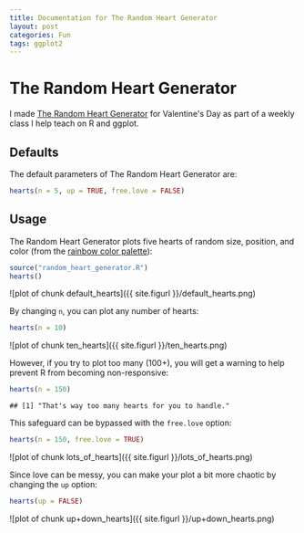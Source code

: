 ```yaml
---
title: Documentation for The Random Heart Generator
layout: post
categories: Fun
tags: ggplot2
---
```


# The Random Heart Generator

I made [The Random Heart Generator][RANDOM_HEART_GENERATOR] for Valentine's Day as part of a weekly class I help teach on R and ggplot.

## Defaults

The default parameters of The Random Heart Generator are:


```r
hearts(n = 5, up = TRUE, free.love = FALSE)
```


## Usage

The Random Heart Generator plots five hearts of random size, position, and color (from the [rainbow color palette][COLOR_PALETTE]):


```r
source("random_heart_generator.R")
hearts()
```

![plot of chunk default_hearts]({{ site.figurl }}/default_hearts.png)


By changing `n`, you can plot any number of hearts:


```r
hearts(n = 10)
```

![plot of chunk ten_hearts]({{ site.figurl }}/ten_hearts.png)


However, if you try to plot too many (100+), you will get a warning to help prevent R from becoming non-responsive:


```r
hearts(n = 150)
```

```
## [1] "That's way too many hearts for you to handle."
```

This safeguard can be bypassed with the `free.love` option:


```r
hearts(n = 150, free.love = TRUE)
```

![plot of chunk lots_of_hearts]({{ site.figurl }}/lots_of_hearts.png)


Since love can be messy, you can make your plot a bit more chaotic by changing the `up` option:


```r
hearts(up = FALSE)
```

![plot of chunk up+down_hearts]({{ site.figurl }}/up+down_hearts.png)


<!-- LINKS -->

[COLOR_PALETTE]: http://stat.ethz.ch/R-manual/R-patched/library/grDevices/html/palettes.html
[RANDOM_HEART_GENERATOR]: https://github.com/mfcovington/heaRts/blob/master/random_heart_generator.R
